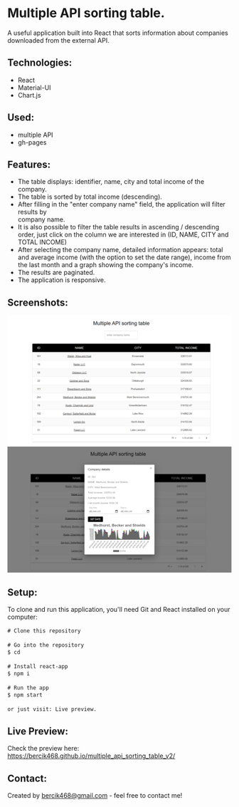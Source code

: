 # Multiple API sorting table.

A useful application built into React that sorts information about companies downloaded from the external API.

## Technologies:

- React
- Material-UI
- Chart.js

## Used:

- multiple API
- gh-pages

## Features:

- The table displays: identifier, name, city and total income of the company.
- The table is sorted by total income (descending).
- After filling in the "enter company name" field, the application will filter results by  
  company name.
- It is also possible to filter the table results in ascending / descending order, just click on
  the column we are interested in (ID, NAME, CITY and TOTAL INCOME)
- After selecting the company name, detailed information appears: total and average income
  (with the option to set the date range), income from the last month and a graph showing the company's income.
- The results are paginated.
- The application is responsive.

## Screenshots:

![Example screenshot](./img/screenshot1.png)
![Example screenshot](./img/screenshot2.png)

## Setup:

To clone and run this application, you'll need Git and React installed on your computer:

```
# Clone this repository

# Go into the repository
$ cd

# Install react-app
$ npm i

# Run the app
$ npm start

or just visit: Live preview.
```

## Live Preview:

Check the preview here: https://bercik468.github.io/multiple_api_sorting_table_v2/

## Contact:

Created by bercik468@gmail.com - feel free to contact me!

